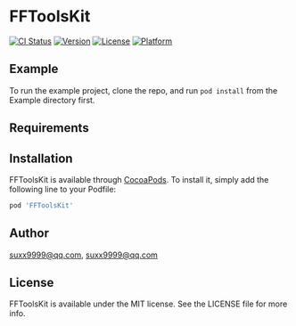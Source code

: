 # FFToolsKit

[![CI Status](https://img.shields.io/travis/suxx9999@qq.com/FFToolsKit.svg?style=flat)](https://travis-ci.org/suxx9999@qq.com/FFToolsKit)
[![Version](https://img.shields.io/cocoapods/v/FFToolsKit.svg?style=flat)](https://cocoapods.org/pods/FFToolsKit)
[![License](https://img.shields.io/cocoapods/l/FFToolsKit.svg?style=flat)](https://cocoapods.org/pods/FFToolsKit)
[![Platform](https://img.shields.io/cocoapods/p/FFToolsKit.svg?style=flat)](https://cocoapods.org/pods/FFToolsKit)

## Example

To run the example project, clone the repo, and run `pod install` from the Example directory first.

## Requirements

## Installation

FFToolsKit is available through [CocoaPods](https://cocoapods.org). To install
it, simply add the following line to your Podfile:

```ruby
pod 'FFToolsKit'
```

## Author

suxx9999@qq.com, suxx9999@qq.com

## License

FFToolsKit is available under the MIT license. See the LICENSE file for more info.
